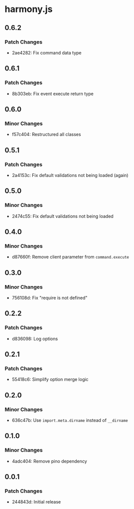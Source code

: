 # harmony.js

## 0.6.2

### Patch Changes

- 2ae4282: Fix command data type

## 0.6.1

### Patch Changes

- 8b303eb: Fix event execute return type

## 0.6.0

### Minor Changes

- f57c404: Restructured all classes

## 0.5.1

### Patch Changes

- 2a4153c: Fix default validations not being loaded (again)

## 0.5.0

### Minor Changes

- 2474c55: Fix default validations not being loaded

## 0.4.0

### Minor Changes

- d87660f: Remove client parameter from `command.execute`

## 0.3.0

### Minor Changes

- 756108d: Fix "require is not defined"

## 0.2.2

### Patch Changes

- d836098: Log options

## 0.2.1

### Patch Changes

- 55418c6: Simplify option merge logic

## 0.2.0

### Minor Changes

- 636c47b: Use `import.meta.dirname` instead of `__dirname`

## 0.1.0

### Minor Changes

- 4adc404: Remove pino dependency

## 0.0.1

### Patch Changes

- 244843d: Initial release

